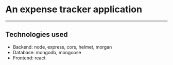 # An expense tracker application

---

## Technologies used

- Backend: node, express, cors, helmet, morgan
- Database: mongodb, mongoose
- Frontend: react
